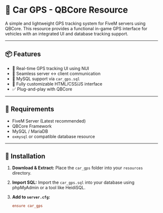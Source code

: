 # 🚗 Car GPS - QBCore Resource

A simple and lightweight GPS tracking system for FiveM servers using QBCore. This resource provides a functional in-game GPS interface for vehicles with an integrated UI and database tracking support.

---

## 📦 Features

- 📍 Real-time GPS tracking UI using NUI
- 🔁 Seamless server ↔ client communication
- 💾 MySQL support via `car_gps.sql`
- 🎨 Fully customizable HTML/CSS/JS interface
- ✅ Plug-and-play with QBCore

---

## 🧰 Requirements

- FiveM Server (Latest recommended)
- QBCore Framework
- MySQL / MariaDB
- `oxmysql` or compatible database resource

---

## 🚀 Installation

1. **Download & Extract:**
   Place the `car_gps` folder into your `resources` directory.

2. **Import SQL:**
   Import the `car_gps.sql` into your database using phpMyAdmin or a tool like HeidiSQL.

3. **Add to `server.cfg`:**

   ```cfg
   ensure car_gps
